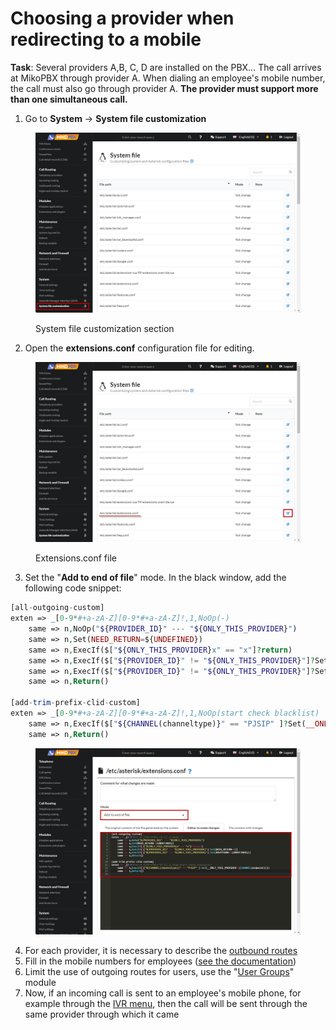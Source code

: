 # Choosing a provider when redirecting to a mobile

**Task**: Several providers A,B, C, D are installed on the PBX… The call arrives at MikoPBX through provider A. When dialing an employee's mobile number, the call must also go through provider A. **The provider must support more than one simultaneous call.**

1. Go to **System** → **System file customization**

<figure><img src="../../.gitbook/assets/SystemFileCustomization.png" alt=""><figcaption><p>System file customization section</p></figcaption></figure>

2. Open the **extensions.conf** configuration file for editing.

<figure><img src="../../.gitbook/assets/EditExtensions.conf.png" alt=""><figcaption><p>Extensions.conf file</p></figcaption></figure>

3. Set the "**Add to end of file**" mode. In the black window, add the following code snippet:

```php
[all-outgoing-custom]
exten => _[0-9*#+a-zA-Z][0-9*#+a-zA-Z]!,1,NoOp(-)
    same => n,NoOp("${PROVIDER_ID}" --- "${ONLY_THIS_PROVIDER}")
    same => n,Set(NEED_RETURN=${UNDEFINED})
    same => n,ExecIf($["${ONLY_THIS_PROVIDER}x" == "x"]?return)
    same => n,ExecIf($["${PROVIDER_ID}" != "${ONLY_THIS_PROVIDER}"]?Set(NEED_RETURN=1))
    same => n,ExecIf($["${PROVIDER_ID}" != "${ONLY_THIS_PROVIDER}"]?Set(ROUTFOUND=${UNDEFINED}))
    same => n,Return()
    
[add-trim-prefix-clid-custom]
exten => _[0-9*#+a-zA-Z][0-9*#+a-zA-Z]!,1,NoOp(start check blacklist)
    same => n,ExecIf($["${CHANNEL(channeltype)}" == "PJSIP" ]?Set(__ONLY_THIS_PROVIDER=${CHANNEL(endpoint)}))
    same => n,Return()
```

<figure><img src="../../.gitbook/assets/CodeForExtensions.png" alt=""><figcaption></figcaption></figure>

4. For each provider, it is necessary to describe the [outbound routes](../../manual/routing/outbound-routing.md)
5. Fill in the mobile numbers for employees ([see the documentation](../../manual/telephony/extensions.md))
6. Limit the use of outgoing routes for users, use the "[User Groups](../../modules/miko/module-users-groups.md)" module
7. Now, if an incoming call is sent to an employee's mobile phone, for example through the [IVR menu](../../manual/telephony/ivr-menu.md), then the call will be sent through the same provider through which it came
